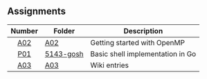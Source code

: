 ## Assignments

| Number | Folder | Description |
| :----: | ------ | ----------- |
| [A02](A02)                 | [A02](A02)                       | Getting started with OpenMP      |
| [P01](P01-Shell/5143-gosh) | [5143-gosh](P01-Shell/5143-gosh) | Basic shell implementation in Go |
| [A03](A03)                 | [A03](A03)                       | Wiki entries                     |

